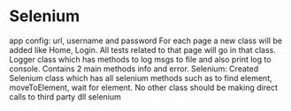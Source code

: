 # Selenium
app config: url, username and password
For each page a new class will be added like Home, Login. All tests related to that page will go in that class.
Logger class which has methods to log msgs to file and also print log to console. Contains 2 main methods info and error. 
Selenium: Created Selenium class which has all selenium methods such as to find element, moveToElement, wait for element. No other class should be making direct calls to third party dll selenium
